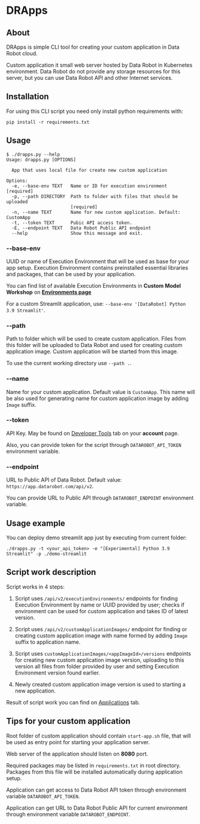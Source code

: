 # DRApps

## About 

DRApps is simple CLI tool for creating your custom application in Data Robot cloud.

Custom application it small web server hosted by Data Robot in Kubernetes environment.
Data Robot do not provide any storage resources for this server, but you can use Data
Robot API and other Internet services.

## Installation

For using this CLI script you need only install python requirements with:

    pip install -r requirements.txt

## Usage

    $ ./drapps.py --help
    Usage: drapps.py [OPTIONS]
    
      App that uses local file for create new custom application
    
    Options:
      -e, --base-env TEXT   Name or ID for execution environment  [required]
      -p, --path DIRECTORY  Path to folder with files that should be uploaded
                            [required]
      -n, --name TEXT       Name for new custom application. Default: CustomApp
      -t, --token TEXT      Pubic API access token.
      -E, --endpoint TEXT   Data Robot Public API endpoint
      --help                Show this message and exit.

### --base-env

UUID or name of Execution Environment that will be used as base for your app setup.
Execution Environment contains preinstalled essential libraries and packages, that 
can be used by your application.

You can find list of available Execution Environments in **Custom Model Workshop**
on [**Environments page**](https://app.datarobot.com/model-registry/custom-environments)

For a custom Streamlit application, use: `--base-env '[DataRobot] Python 3.9 Streamlit'`.

### --path

Path to folder which will be used to create custom application. Files from this folder
will be uploaded to Data Robot and used for creating custom application image. Custom
application will be started from this image.

To use the current working directory use `--path .`.

### --name

Name for your custom application. Default value is `CustomApp`. This name will be also
used for generating name for custom application image by adding `Image` suffix.

### --token

API Key. May be found on [Developer Tools](https://app.datarobot.com/account/developer-tools)
tab on your  **account** page.

Also, you can provide token for the script through `DATAROBOT_API_TOKEN` environment
variable.

### --endpoint

URL to Public API of Data Robot. Default value: `https://app.datarobot.com/api/v2`.

You can provide URL to Public API through  `DATAROBOT_ENDPOINT` environment variable.

## Usage example

You can deploy demo streamlit app just by executing from current folder:

    ./drapps.py -t <your_api_token> -e "[Experimental] Python 3.9 Streamlit" -p ./demo-streamlit

## Script work description

Script works in 4 steps:

1. Script uses `/api/v2/executionEnvironments/` endpoints for finding Execution
   Environment by name or UUID provided by user; checks if environment can be used
   for custom application and takes ID of latest version.

2. Script uses `/api/v2/customApplicationImages/` endpoint for finding or creating
   custom application image with name formed by adding `Image` suffix to application
   name.

3. Script uses `customApplicationImages/<appImageId>/versions` endpoints for creating
   new custom application image version, uploading to this version all files from
   folder provided by user and setting Execution Environment version found earlier.

4. Newly created custom application image version is used to starting a new application.

Result of script work you can find on [Applications](https://app.datarobot.com/applications)
tab.

## Tips for your custom application

Root folder of custom application should contain `start-app.sh` file, that will be
used as entry point for starting your application server.

Web server of the application should listen on **8080** port.

Required packages may be listed in `requirements.txt` in root directory. Packages
from this file will be installed automatically during application setup.

Application can get access to Data Robot API token through environment variable
`DATAROBOT_API_TOKEN`.

Application can get URL to Data Robot Public API for current environment through
environment variable `DATAROBOT_ENDPOINT`.
